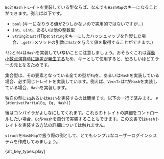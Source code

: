 <!-- Any type that implements the `Eq` and `Hash` traits can be a key in `HashMap`.
This includes: -->
`Eq`と`Hash`トレイトを実装している型ならば、なんでも`HashMap`のキーになることができます。例えば以下です。

<!-- * `bool` (though not very useful since there is only two possible keys)
* `int`, `uint`, and all variations thereof
* `String` and `&str` (protip: you can have a `HashMap` keyed by `String`
and call `.get()` with an `&str`) -->
* `bool` (キーになりうる値が2つしかないので実用的ではないですが…)
* `int`、`uint`、あるいは他の整数型
* `String`と`&str`(Tips: `String`をキーにしたハッシュマップを作製した場合、`.get()`メソッドの引数に`&str`を与えて値を取得することができます。)

<!-- Note that `f32` and `f64` do *not* implement `Hash`,
likely because [floating-point precision errors][floating]
would make using them as hashmap keys horribly error-prone. -->
`f32`と`f64`は`Hash`を実装して**いない**ことに注意しましょう。おそらくこれは[浮動小数点演算時に誤差が発生する][floating]ため、キーとして使用すると、恐ろしいほどエラーの元となるためです。

<!-- All collection classes implement `Eq` and `Hash`
if their contained type also respectively implements `Eq` and `Hash`.
For example, `Vec<T>` will implement `Hash` if `T` implements `Hash`. -->
集合型は、その要素となっている全ての型が`Eq`を、あるいは`Hash`を実装している場合、必ず同じトレイトを実装しています。例えば、`Vec<T>`は`T`が`Hash`を実装している場合、`Hash`を実装します。

<!-- You can easily implement `Eq` and `Hash` for a custom type with just one line:
`#[derive(PartialEq, Eq, Hash)]` -->
独自の型に`Eq`あるいは`Hash`を実装するのは簡単です。以下の一行で済みます。
`#[#derive(PartialEq, Eq, Hash)]`

<!-- The compiler will do the rest. If you want more control over the details,
you can implement `Eq` and/or `Hash` yourself.
This guide will not cover the specifics of implementing `Hash`. -->
後はコンパイラがよしなにしてくれます。これらのトレイトの詳細をコントロールしたい場合、`Eq`や`Hash`を自分で実装することもできます。この文書では`Hash`トレイトを実装する方法の詳細については触れません。

<!-- To play around with using a `struct` in `HashMap`,
let's try making a very simple user logon system: -->
`struct`を`HashMap`で扱う際の例として、とてもシンプルなユーザーログインシステムを作成してみましょう。

{alt_key_types.play}

[hash]: http://en.wikipedia.org/wiki/Hash_function
[floating]: http://en.wikipedia.org/wiki/Floating_point#Accuracy_problems
